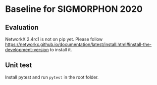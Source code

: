 # Baseline for SIGMORPHON 2020

## Evaluation

NetworkX 2.4rc1 is not on pip yet. Please follow https://networkx.github.io/documentation/latest/install.html#install-the-development-version to install it.

## Unit test

Install pytest and run `pytest` in the root folder.
